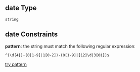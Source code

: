 ## date Type

`string`

## date Constraints

**pattern**: the string must match the following regular expression:&#x20;

```regexp
^(\d{4})-(0[1-9]|1[0-2])-(0[1-9]|[12]\d|3[01])$
```

[try pattern](https://regexr.com/?expression=%5E\(%5Cd%7B4%7D\)-\(0%5B1-9%5D%7C1%5B0-2%5D\)-\(0%5B1-9%5D%7C%5B12%5D%5Cd%7C3%5B01%5D\)%24 "try regular expression with regexr.com")
